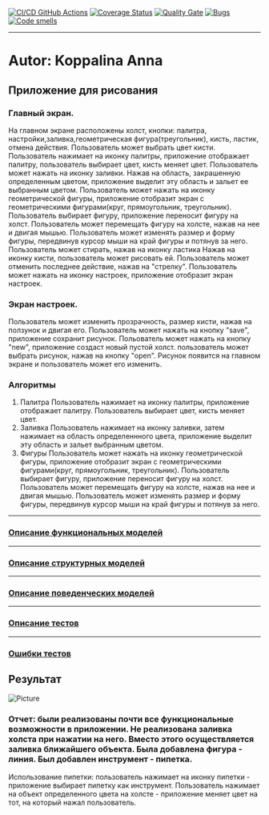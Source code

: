 [![CI/CD GitHub Actions](https://github.com/UnVeh/reposit/actions/workflows/build.yml/badge.svg)](https://github.com/UnVeh/reposit/actions/workflows/python-app.yml)
[![Coverage Status](https://coveralls.io/repos/github/UnVeh/reposit/badge.svg?branch=master)](https://coveralls.io/github/UnVeh/reposit?branch=master)
[![Quality Gate](https://sonarcloud.io/api/project_badges/measure?project=UnVeh_reposit&metric=alert_status)](https://sonarcloud.io/dashboard?id=UnVeh_reposit)
[![Bugs](https://sonarcloud.io/api/project_badges/measure?project=UnVeh_reposit&metric=bugs)](https://sonarcloud.io/summary/new_code?id=UnVeh_reposit)
[![Code smells](https://sonarcloud.io/api/project_badges/measure?project=UnVeh_reposit&metric=code_smells)](https://sonarcloud.io/dashboard?id=UnVeh_reposit)

___

# Autor: Koppalina Anna

## Приложение для рисования 

### Главный экран.
На главном экране расположены холст, кнопки: палитра, настройки,заливка,геометрическая фигура(треугольник), кисть, ластик, отмена действия.
Пользователь может выбрать цвет кисти. Пользователь нажимает на иконку палитры, приложение отображает палитру, пользователь выбирает цвет, кисть меняет цвет.
Пользователь может нажать на иконку заливки. Нажав на область, закрашенную определенным цветом, приложение выделит эту область и зальет ее выбранным цветом.
Пользователь может нажать на иконку геометрической фигуры, приложение отобразит экран с геометрическими фигурами(круг, прямоугольник, треугольник). Пользователь выбирает фигуру, приложение переносит фигуру на холст. Пользователь может перемещать фигуру на холсте, нажав на нее и двигая мышью. Пользователь может изменять размер и форму фигуры, передвинув курсор мыши на край фигуры и потянув за него.
Пользователь может стирать, нажав на иконку ластика
Нажав на иконку кисти, пользователь может рисовать ей.
Пользователь может отменить последнее действие, нажав на "стрелку".
Пользователь может нажать на иконку настроек, приложение отобразит экран настроек.

### Экран настроек.
Пользователь может изменить прозрачность, размер кисти, нажав на ползунок и двигая его.
Пользователь может нажать на кнопку "save", приложение сохранит рисунок.
Польователь может нажать на кнопку "new", приложение создаст новый пустой холст.
пользователь может выбрать рисунок, нажав на кнопку "open". Рисунок появится на главном экране и пользователь может его изменить.

### Алгоритмы
1. Палитра
   Пользователь нажимает на иконку палитры, приложение отображает палитру. Пользователь выбирает цвет, кисть меняет цвет.
2. Заливка
   Пользователь нажимает на иконку заливки, затем нажимает на область определеннного цвета, приложение выделит эту область и зальет выбранным цветом.
3. Фигуры
   Пользователь может нажать на иконку геометрической фигуры, приложение отобразит экран с геометрическими фигурами(круг,  прямоугольник, треугольник). Пользователь выбирает фигуру, приложение переносит фигуру на холст. Пользователь может        перемещать фигуру на холсте, нажав на нее и двигая мышью. Пользователь может изменять размер и форму фигуры, передвинув    курсор мыши на край фигуры и потянув за него.

___

### [Описание функциональных моделей](https://github.com/UnVeh/reposit/blob/master/docs/functions.md)

___

### [Описание структурных моделей](https://github.com/UnVeh/reposit/blob/master/docs/struct.md)

___

### [Описание поведенческих моделей](https://github.com/UnVeh/reposit/blob/master/docs/behavior.md)

___

### [Описание тестов](https://github.com/UnVeh/reposit/blob/master/docs/descriptions.md)

___

### [Ошибки тестов](https://github.com/UnVeh/reposit/blob/master/docs/errors.md)

## Результат

![Picture](https://github.com/UnVeh/reposit/blob/master/App/Saved_file/file.png)

### Отчет: были реализованы почти все функциональные возможности в приложении. Не реализована заливка холста при нажатии на него. Вместо этого осуществляется заливка ближайшего объекта. Была добавлена фигура - линия. Был добавлен инструмент - пипетка. 
Использование пипетки: пользователь нажимает на иконку пипетки - приложение выбирает пипетку как инструмент. Пользователь нажимает на объект определенного цвета на холсте - приложение меняет цвет на тот, на который нажал пользователь. 





   
